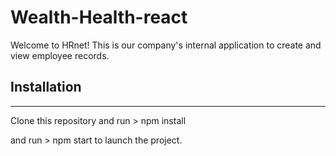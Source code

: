 # Wealth-Health-react

Welcome to HRnet! This is our company's internal application to create and view employee records.

## Installation 
***

Clone this repository and run > npm install

and run > npm start to launch the project.
